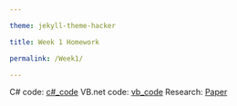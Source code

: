 ```yaml
---

theme: jekyll-theme-hacker

title: Week 1 Homework

permalink: /Week1/

---
```


C\# code: [c\#_code](https://videars.github.io/Week1/csharpcode)
VB.net code: [vb_code](https://videars.github.io/Week1/vbcode)
Research: [Paper](https://videars.github.io/Week1/research)
